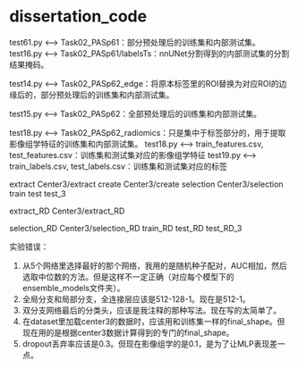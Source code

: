 # dissertation_code

test61.py <--> Task02_PASp61：部分预处理后的训练集和内部测试集。
test16.py <--> Task02_PASp61/labelsTs：nnUNet分割得到的内部测试集的分割结果掩码。

test14.py <--> Task02_PASp62_edge：将原本标签里的ROI替换为对应ROI的边缘后的，部分预处理后的训练集和内部测试集。

test15.py <--> Task02_PASp62：全部预处理后的训练集和内部测试集。

test18.py <--> Task02_PASp62_radiomics：只是集中于标签部分的，用于提取影像组学特征的训练集和内部测试集。
test18.py <--> train_features.csv, test_features.csv：训练集和测试集对应的影像组学特征
test19.py <--> train_labels.csv, test_labels.csv：训练集和测试集对应的标签



extract              Center3/extract
create              Center3/create
selection           Center3/selection
train
test                    test_3



extract_RD            Center3/extract_RD

selection_RD           Center3/selection_RD
train_RD 
test_RD                    test_RD_3


实验错误：
1. 从5个网络里选择最好的那个网络，我用的是随机种子配对，AUC相加，然后选取中位数的方法。但是这样不一定正确（对应每个模型下的ensemble_models文件夹）。
2. 全局分支和局部分支，全连接层应该是512-128-1。现在是512-1。
3. 双分支网络最后的分类头，应该是我注释的那种写法。现在写的太简单了。
4. 在dataset里加载center3的数据时，应该用和训练集一样的final_shape。但现在用的是根据center3数据计算得到的专门的final_shape。
5. dropout丢弃率应该是0.3。但现在影像组学的是0.1，是为了让MLP表现差一点。